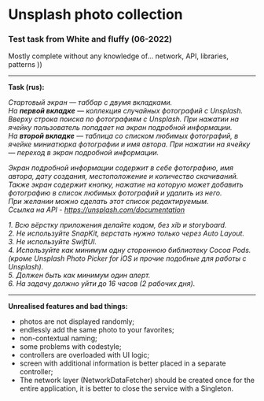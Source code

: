 # Unsplash photo collection
### Test task from White and fluffy (06-2022)
Mostly complete without any knowledge of... network, API, libraries, patterns ))

---

**Task (rus):**

_Стартовый экран — таббар с двумя вкладками.  
На ***первой вкладке*** — коллекция случайных фотографий с Unsplash.
Вверху строка поиска по фотографиям с Unsplash. При нажатии на ячейку
пользователь попадает на экран подробной информации.  
На ***второй вкладке*** — таблица со списком любимых фотографий,
в ячейке миниатюрка фотографии и имя автора.
При нажатии на ячейку — переход в экран подробной информации._

_Экран подробной информации содержит в себе фотографию, имя автора,
дату создания, местоположение и количество скачиваний.  
Также экран содержит кнопку, нажатие на которую может добавить фотографию
в список любимых фотографий и удалить из него.  
При желании можно сделать этот список редактируемым.  
Ссылка на API - https://unsplash.com/documentation_

_1. Всю вёрстку приложения делайте кодом, без xib и storyboard._  
_2. Не используйте SnapKit, верстать нужно только через Auto Layout._  
_3. Не используйте SwiftUI._  
_4. Используйте как минимум одну стороннюю библиотеку Cocoa Pods.  
(кроме Unsplash Photo Picker for iOS и прочие подобные для работы с Unsplash)._  
_5. Должен быть как минимум один алерт._  
_6. На задачу должно уйти до 16 часов (2 рабочих дня)._ 

---

**Unrealised features and bad things:**
* photos are not displayed randomly;  
* endlessly add the same photo to your favorites;  
* non-contextual naming;  
* some problems with codestyle;  
* controllers are overloaded with UI logic;  
* screen with additional information is better placed in a separate controller;  
* The network layer (NetworkDataFetcher) should be created once for the entire application, it is better to close the service with a Singleton.
